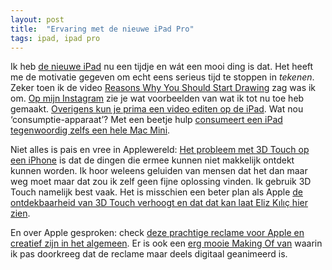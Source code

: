 ```yaml
---
layout: post
title:  "Ervaring met de nieuwe iPad Pro"
tags: ipad, ipad pro
---
```


Ik heb [de nieuwe iPad](https://www.youtube.com/watch?v=tUQK7DMys54) nu een tijdje en wát een mooi ding is dat. Het heeft me de motivatie gegeven om echt eens serieus tijd te stoppen in _tekenen_. Zeker toen ik de video [Reasons Why You Should Start Drawing](https://www.youtube.com/watch?v=ASiVYLdeAaA) zag was ik om. [Op mijn Instagram](https://instagram.com/reinierladan) zie je wat voorbeelden van wat ik tot nu toe heb gemaakt. [Overigens kun je prima een video editen op de iPad](https://www.youtube.com/watch?v=-ZpsliNmJLo). Wat nou ‘consumptie-apparaat’? Met een beetje hulp [consumeert een iPad tegenwoordig zelfs een hele Mac Mini](https://youtu.be/lqLR20jh9Qk).

Niet alles is pais en vree in Applewereld: [Het probleem met 3D Touch op een iPhone](https://sixcolors.com/post/2018/11/amazement-at-ios-cursor-movement-shortcut-says-a-lot-about-discoverability/) is dat de dingen die ermee kunnen niet makkelijk ontdekt kunnen worden. Ik hoor weleens geluiden van mensen dat het dan maar weg moet maar dat zou ik zelf geen fijne oplossing vinden. Ik gebruik 3D Touch namelijk best vaak. Het is misschien een beter plan als Apple [de ontdekbaarheid van 3D Touch verhoogt en dat dat kan laat Eliz Kılıç hier zien](https://medium.com/@eliz_kilic/how-apple-can-fix-3d-touch-2f0ca5ea589e).

En over Apple gesproken: check [deze prachtige reclame voor Apple en creatief zijn in het algemeen](https://www.youtube.com/watch?v=3dJCroCMBPM). Er is ook een [erg mooie Making Of van](https://www.youtube.com/watch?v=ab3mZateax4) waarin ik pas doorkreeg dat de reclame maar deels digitaal geanimeerd is.